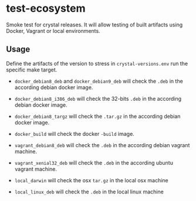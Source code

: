 # test-ecosystem

Smoke test for crystal releases. It will allow testing of built artifacts using Docker, Vagrant or local environments.

## Usage

Define the artifacts of the version to stress in `crystal-versions.env` run the specific make target.

* `docker_debian8_deb` and `docker_debian9_deb` will check the `.deb` in the according debian docker image.

* `docker_debian8_i386_deb` will check the 32-bits `.deb` in the according debian docker image.

* `docker_debian8_targz` will check the `.tar.gz` in the according debian docker image.

* `docker_build` will check the docker `-build` image.

* `vagrant_debian8_deb` will check the `.deb` in the according debian vagrant machine.

* `vagrant_xenial32_deb` will check the `.deb` in the according ubuntu vagrant machine.

* `local_darwin` will check the osx `tar.gz` in the local osx machine

* `local_linux_deb` will check the `.deb` in the local linux machine
